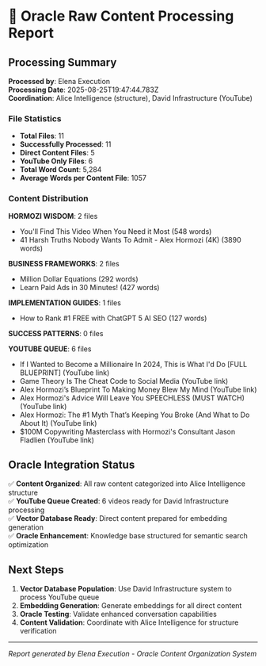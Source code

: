 # 🔮 Oracle Raw Content Processing Report

## Processing Summary
**Processed by**: Elena Execution  
**Processing Date**: 2025-08-25T19:47:44.783Z  
**Coordination**: Alice Intelligence (structure), David Infrastructure (YouTube)  

### File Statistics
- **Total Files**: 11
- **Successfully Processed**: 11
- **Direct Content Files**: 5
- **YouTube Only Files**: 6
- **Total Word Count**: 5,284
- **Average Words per Content File**: 1057

### Content Distribution

**HORMOZI WISDOM**: 2 files
- You'll Find This Video When You Need it Most (548 words)
- 41 Harsh Truths Nobody Wants To Admit - Alex Hormozi (4K) (3890 words)


**BUSINESS FRAMEWORKS**: 2 files
- Million Dollar Equations (292 words)
- Learn Paid Ads in 30 Minutes! (427 words)


**IMPLEMENTATION GUIDES**: 1 files
- How to Rank #1 FREE with ChatGPT 5 AI SEO (127 words)


**SUCCESS PATTERNS**: 0 files



**YOUTUBE QUEUE**: 6 files
- If I Wanted to Become a Millionaire In 2024, This is What I'd Do [FULL BLUEPRINT] (YouTube link)
- Game Theory Is The Cheat Code to Social Media (YouTube link)
- Alex Hormozi’s Blueprint To Making Money Blew My Mind (YouTube link)
- Alex Hormozi's Advice Will Leave You SPEECHLESS (MUST WATCH) (YouTube link)
- Alex Hormozi: The #1 Myth That’s Keeping You Broke (And What to Do About It) (YouTube link)
- $100M Copywriting Masterclass with Hormozi's Consultant Jason Fladlien (YouTube link)


## Oracle Integration Status
✅ **Content Organized**: All raw content categorized into Alice Intelligence structure  
✅ **YouTube Queue Created**: 6 videos ready for David Infrastructure processing  
✅ **Vector Database Ready**: Direct content prepared for embedding generation  
✅ **Oracle Enhancement**: Knowledge base structured for semantic search optimization  

## Next Steps
1. **Vector Database Population**: Use David Infrastructure system to process YouTube queue
2. **Embedding Generation**: Generate embeddings for all direct content
3. **Oracle Testing**: Validate enhanced conversation capabilities
4. **Content Validation**: Coordinate with Alice Intelligence for structure verification

---
*Report generated by Elena Execution - Oracle Content Organization System*
